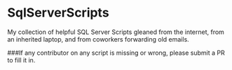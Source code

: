 # SqlServerScripts
My collection of helpful SQL Server Scripts gleaned from the internet, from an inherited laptop, and from coworkers forwarding old emails.

###If any contributor on any script is missing or wrong, please submit a PR to fill it in.

